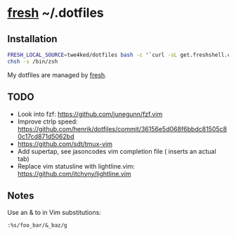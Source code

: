 # [fresh] ~/.dotfiles

## Installation

``` sh
FRESH_LOCAL_SOURCE=twe4ked/dotfiles bash -c "`curl -sL get.freshshell.com`"
chsh -s /bin/zsh
```

My dotfiles are managed by [fresh].

[fresh]: https://github.com/freshshell/fresh

## TODO

- Look into fzf: https://github.com/junegunn/fzf.vim
- Improve ctrlp speed: https://github.com/henrik/dotfiles/commit/36156e5d068f6bbdc81505c80c17cd871d5062bd
- https://github.com/sdt/tmux-vim
- Add supertap, see jasoncodes vim completion file (<c-v> <tab> inserts an actual tab)
- Replace vim statusline with lightline.vim: https://github.com/itchyny/lightline.vim

## Notes

Use an & to in Vim substitutions:

    :%s/foo_bar/&_baz/g
